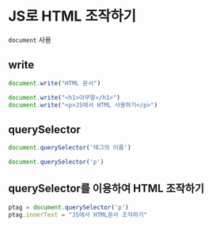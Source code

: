 # JS로 HTML 조작하기

`document` 사용



## write

```js
document.write("HTML 문서")
```

```js
document.write("<h1>아무말</h1>")
document.write("<p>JS에서 HTML 사용하기</p>")
```



## querySelector

```js
document.querySelector('태그의 이름')
```

```js
document.querySelector('p')
```



## querySelector를 이용하여 HTML 조작하기

```js
ptag = document.querySelector('p')
ptag.innerText = "JS에서 HTML문서 조작하기"
```



### 